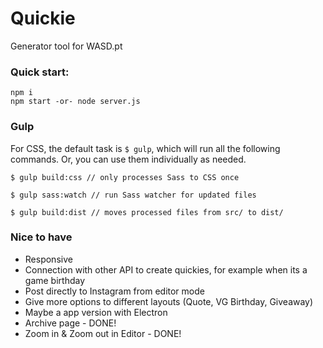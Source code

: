 # Quickie
Generator tool for WASD.pt 

### Quick start:

```
npm i
npm start -or- node server.js

```

### Gulp

For CSS, the default task is `$ gulp`, which will run all the following commands. Or, you can use them individually as needed.

```
$ gulp build:css // only processes Sass to CSS once

$ gulp sass:watch // run Sass watcher for updated files

$ gulp build:dist // moves processed files from src/ to dist/
```

### Nice to have

- Responsive
- Connection with other API to create quickies, for example when its a game birthday
- Post directly to Instagram from editor mode
- Give more options to different layouts (Quote, VG Birthday, Giveaway)
- Maybe a app version with Electron 
- Archive page - DONE!
- Zoom in & Zoom out in Editor - DONE! 
